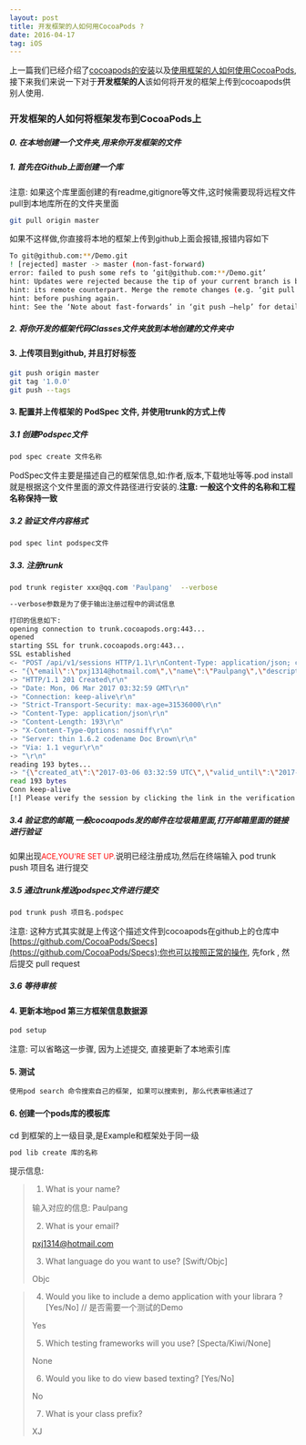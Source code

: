 ```yaml
---
layout: post
title: 开发框架的人如何用CocoaPods ?
date: 2016-04-17 
tag: iOS 
---
```

上一篇我们已经介绍了[cocoapods的安装](https://paulpang.github.io/2016/04/Cocoapods_Install/)以及[使用框架的人如何使用CocoaPods](https://paulpang.github.io/2016/04/CocoaPods_Use/),接下来我们来说一下对于<strong>开发框架的人</strong>该如何将开发的框架上传到cocoapods供别人使用.


### 开发框架的人如何将框架发布到CocoaPods上

##### 0. 在本地创建一个文件夹,用来你开发框架的文件

##### 1. 首先在Github上面创建一个库

注意: 如果这个库里面创建的有readme,gitignore等文件,这时候需要现将远程文件pull到本地库所在的文件夹里面

```bash
git pull origin master
```
如果不这样做,你直接将本地的框架上传到github上面会报错,报错内容如下

```bash
To git@github.com:**/Demo.git 
! [rejected] master -> master (non-fast-forward) 
error: failed to push some refs to ‘git@github.com:**/Demo.git’ 
hint: Updates were rejected because the tip of your current branch is behind 
hint: its remote counterpart. Merge the remote changes (e.g. ‘git pull’) 
hint: before pushing again. 
hint: See the ‘Note about fast-forwards’ in ‘git push –help’ for details.
```

##### 2.  将你开发的框架代码Classes文件夹放到本地创建的文件夹中

#### 3. 上传项目到github, 并且打好标签

```bash
git push origin master
git tag '1.0.0' 
git push --tags 
```
#### 3. 配置并上传框架的  PodSpec 文件, 并使用trunk的方式上传

##### 3.1 创建Podspec文件

```bash
pod spec create 文件名称
```
PodSpec文件主要是描述自己的框架信息,如:作者,版本,下载地址等等.pod install 就是根据这个文件里面的源文件路径进行安装的.<strong>注意: 一般这个文件的名称和工程名称保持一致</strong>

##### 3.2 验证文件内容格式

```bash
pod spec lint podspec文件
```
##### 3.3. 注册trunk

```bash
pod trunk register xxx@qq.com 'Paulpang'  --verbose

--verbose参数是为了便于输出注册过程中的调试信息

打印的信息如下:
opening connection to trunk.cocoapods.org:443...
opened
starting SSL for trunk.cocoapods.org:443...
SSL established
<- "POST /api/v1/sessions HTTP/1.1\r\nContent-Type: application/json; charset=utf-8\r\nAccept: application/json; charset=utf-8\r\nUser-Agent: CocoaPods/1.2.0\r\nAccept-Encoding: gzip;q=1.0,deflate;q=0.6,identity;q=0.3\r\nHost: trunk.cocoapods.org\r\nContent-Length: 68\r\n\r\n"
<- "{\"email\":\"pxj1314@hotmail.com\",\"name\":\"Paulpang\",\"description\":null}"
-> "HTTP/1.1 201 Created\r\n"
-> "Date: Mon, 06 Mar 2017 03:32:59 GMT\r\n"
-> "Connection: keep-alive\r\n"
-> "Strict-Transport-Security: max-age=31536000\r\n"
-> "Content-Type: application/json\r\n"
-> "Content-Length: 193\r\n"
-> "X-Content-Type-Options: nosniff\r\n"
-> "Server: thin 1.6.2 codename Doc Brown\r\n"
-> "Via: 1.1 vegur\r\n"
-> "\r\n"
reading 193 bytes...
-> "{\"created_at\":\"2017-03-06 03:32:59 UTC\",\"valid_until\":\"2017-07-12 03:32:59 UTC\",\"verified\":false,\"created_from_ip\":\"1.180.235.247\",\"description\":null,\"token\":\"40594b9963f55053ad8f25e9bd771a1e\"}"
read 193 bytes
Conn keep-alive
[!] Please verify the session by clicking the link in the verification email that has been sent to pxj1314@hotmail.com

```


##### 3.4 验证您的邮箱,一般cocoapods发的邮件在垃圾箱里面,打开邮箱里面的链接进行验证
如果出现<font color= red size= 2>ACE,YOU'RE SET UP.</font>说明已经注册成功,然后在终端输入 pod trunk push 项目名 进行提交

##### 3.5 通过trunk推送podspec文件进行提交

```bash
pod trunk push 项目名.podspec
```
注意: 这种方式其实就是上传这个描述文件到cocoapods在github上的仓库中[https://github.com/CocoaPods/Specs](https://github.com/CocoaPods/Specs);你也可以按照正常的操作, 先fork , 然后提交 pull request

##### 3.6 等待审核

#### 4. 更新本地pod 第三方框架信息数据源

```bash
pod setup
```
注意: 可以省略这一步骤, 因为上述提交, 直接更新了本地索引库

#### 5. 测试

```bash
使用pod search 命令搜索自己的框架, 如果可以搜索到, 那么代表审核通过了
```

#### 6. 创建一个pods库的模板库

cd 到框架的上一级目录,是Example和框架处于同一级

```bash
pod lib create 库的名称
```
提示信息:

> 1. What is your name?
> 
>  输入对应的信息: Paulpang
> 
> 2. What is your email?
> 
>	pxj1314@hotmail.com
>
> 3. What language do you want to use? [Swift/Objc]
> 
>  Objc
		
> 4. Would you like to include a demo application with your librara ? [Yes/No] // 是否需要一个测试的Demo
> 
>  Yes
> 
> 5. Which testing frameworks will you use? [Specta/Kiwi/None]
> 
>	None
>
> 6. Would you like to do view based texting? [Yes/No]
> 
>  No
>
> 7. What is your class prefix?
>
>	XJ




